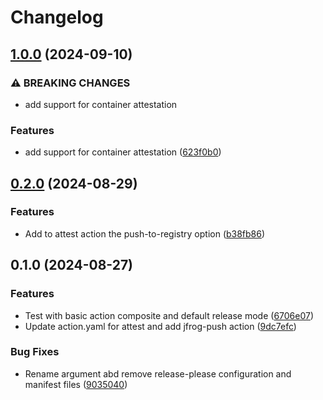 # Changelog

## [1.0.0](https://github.com/LedgerHQ/actions-security/compare/actions/attest-0.2.0...actions/attest-1.0.0) (2024-09-10)


### ⚠ BREAKING CHANGES

* add support for container attestation

### Features

* add support for container attestation ([623f0b0](https://github.com/LedgerHQ/actions-security/commit/623f0b05d8c09ae4bd150a5bef29f0e77deb8de8))

## [0.2.0](https://github.com/LedgerHQ/actions-security/compare/actions/attest-0.1.0...actions/attest-0.2.0) (2024-08-29)


### Features

* Add to attest action the push-to-registry option ([b38fb86](https://github.com/LedgerHQ/actions-security/commit/b38fb8663618d7323ed84545e5f030abb40c71aa))

## 0.1.0 (2024-08-27)


### Features

* Test with basic action composite and default release mode ([6706e07](https://github.com/LedgerHQ/actions-security/commit/6706e07ee68b2b67399535428956f8b3742e82ee))
* Update action.yaml for attest and add jfrog-push action ([9dc7efc](https://github.com/LedgerHQ/actions-security/commit/9dc7efc5a7ffc9d15eb9e6b6baa85194814c8946))


### Bug Fixes

* Rename argument abd remove release-please configuration and manifest files ([9035040](https://github.com/LedgerHQ/actions-security/commit/9035040f488c709f2fa9afd0c514f0a71f5f54d0))

